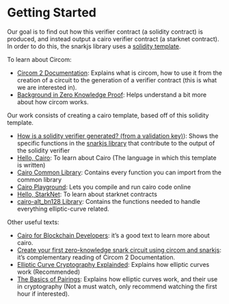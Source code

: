 # Getting Started

Our goal is to find out how this verifier contract (a solidity contract) is produced, and instead output a cairo verifier contract (a starknet contract). In order to do this, the snarkjs library uses a [solidity template](https://github.com/iden3/snarkjs/blob/master/templates/verifier_groth16.sol.ejs).

To learn about Circom:
* [Circom 2 Documentation](https://docs.circom.io/): Explains what is circom, how to use it from the creation of a circuit to the generation of a verifier contract (this is what we are interested in).
* [Background in Zero Knowledge Proof](https://docs.circom.io/background/background/): Helps understand a bit more about how circom works.

Our work consists of creating a cairo template, based off of this solidity template.
* [How is a solidity verifier generated? (from a validation key)](https://hackmd.io/HCGJsQgCRRSc0Y5DJqZYEw?view)): Shows the specific functions in the [snarkjs library](https://github.com/iden3/snarkjs) that contribute to the output of the solidity verifier
* [Hello, Cairo](https://www.cairo-lang.org/docs/hello_cairo/index.html): To learn about Cairo (The language in which this template is written)
* [Cairo Common Library](https://github.com/starkware-libs/cairo-lang/tree/master/src/starkware/cairo/common): Contains every function you can import from the common library
* [Cairo Playground](https://www.cairo-lang.org/playground/): Lets you compile and run cairo code online
* [Hello, StarkNet](https://www.cairo-lang.org/docs/hello_starknet/index.html): To learn about starknet contracts
* [cairo-alt_bn128 Library](https://github.com/tekkac/cairo-alt_bn128): Contains the functions needed to handle everything elliptic-curve related.

Other useful texts:

* [Cairo for Blockchain Developers](https://www.cairo-lang.org/cairo-for-blockchain-developers/): it’s a good text to learn more about cairo.
* [Create your first zero-knowledge snark circuit using circom and snarkjs](https://blog.iden3.io/first-zk-proof.html): it’s complementary reading of Circom 2 Documentation.
* [Elliptic Curve Cryptography Explainded](https://fangpenlin.com/posts/2019/10/07/elliptic-curve-cryptography-explained/): Explains how elliptic curves work (Recommended)
* [The Basics of Pairings](https://www.youtube.com/watch?v=F4x2kQTKYFY): Explains how elliptic curves work, and their use in cryptography (Not a must watch, only recommend watching the first hour if interested).
